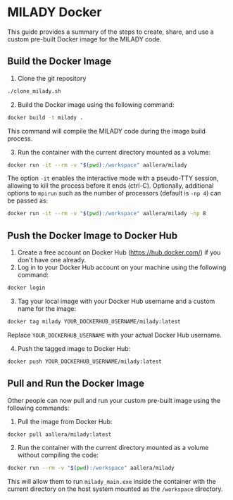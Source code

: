 # MILADY Docker

This guide provides a summary of the steps to create, share, and use a custom pre-built Docker image for the MILADY code.

## Build the Docker Image

1. Clone the git repository 

```bash 
./clone_milady.sh
```

2. Build the Docker image using the following command:

```bash
docker build -t milady .
```

This command will compile the MILADY code during the image build process.

3. Run the container with the current directory mounted as a volume:

```bash
docker run -it --rm -v "$(pwd):/workspace" aallera/milady
```

The option `-it` enables the interactive mode with a pseudo-TTY session, allowing to kill the process before it ends (ctrl-C).
Optionally, additional options to `mpirun` such as the number of processors (default is `-np 4`) can be passed as:

```bash
docker run -it --rm -v "$(pwd):/workspace" aallera/milady -np 8
```

## Push the Docker Image to Docker Hub

1. Create a free account on Docker Hub (https://hub.docker.com/) if you don't have one already.
2. Log in to your Docker Hub account on your machine using the following command:

```bash
docker login
```

3. Tag your local image with your Docker Hub username and a custom name for the image:

```bash
docker tag milady YOUR_DOCKERHUB_USERNAME/milady:latest
```

Replace `YOUR_DOCKERHUB_USERNAME` with your actual Docker Hub username.

4. Push the tagged image to Docker Hub:

```bash
docker push YOUR_DOCKERHUB_USERNAME/milady:latest
```

## Pull and Run the Docker Image

Other people can now pull and run your custom pre-built image using the following commands:

1. Pull the image from Docker Hub:

```bash
docker pull aallera/milady:latest 
```

2. Run the container with the current directory mounted as a volume without compiling the code:

```bash
docker run --rm -v "$(pwd):/workspace" aallera/milady
```

This will allow them to run `milady_main.exe` inside the container with the current directory on the host system mounted as the `/workspace` directory.
